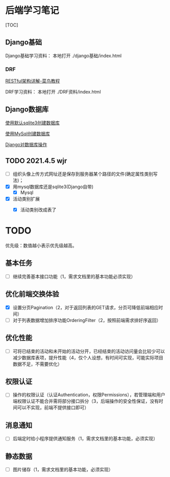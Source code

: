 # 后端学习笔记

[TOC]

## Django基础

Django基础学习资料： 本地打开  	 ./django基础/index.html 

### DRF

[RESTful架构详解-菜鸟教程](https://www.runoob.com/w3cnote/restful-architecture.html)

DRF学习资料： 本地打开 	./DRF资料/index.html



## Django数据库

[使用默认sqlite3创建数据库](https://blog.csdn.net/qq_39248122/article/details/88864979)

[使用MySql创建数据库](https://blog.csdn.net/u011109881/article/details/51901032)

[Django对数据库操作](https://www.runoob.com/django/django-model.html)







## TODO 2021.4.5 wjr

- [ ] 组织头像上传方式网址还是保存到服务器某个路径的文件(确定属性类别写法)；
- [x] 用mysql数据库还是sqlite3(Django自带) 
  - [x] Mysql
- [x] 活动类别扩展 
  - [x] 活动类别改成表了





# TODO

优先级：数值越小表示优先级越高。

## 基本任务

- [ ] 继续完善基本接口功能（1，需求文档里的基本功能必须实现）

## 优化前端交换体验

- [x] 设置分页Pagination（2，对于返回列表的GET请求，分页可降低前端相应时间）
- [ ] 对于列表数据增加排序功能OrderingFilter（2，按照前端需求排好序返回）

## 优化性能

- [ ] 可将已结束的活动和未开始的活动分开，已经结束的活动访问量会比较少可以减少数据库表项，提升性能（4，仅个人设想，有时间可实现，可能实际项目数据不足，不需要优化）

## 权限认证

- [ ] 操作的权限认证（认证Authentication，权限Permissions），若管理端和用户端权限认证不能合并需将部分接口拆分（3，后端操作的安全性保证，没有时间可以不实现，前端不提供接口即可）

## 消息通知

- [ ] 后端定时给小程序提供通知服务（1，需求文档里的基本功能，必须实现）

## 静态数据

- [ ] 图片储存（1，需求文档里的基本功能，必须实现）

